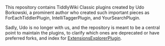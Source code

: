 This repository contains TiddlyWiki Classic plugins created by Udo Borkowski,
a prominent author who created such important pieces as
ForEachTiddlerPlugin, IntelliTaggerPlugin, and YourSearchPlugin.

Sadly, Udo is no longer with us, and the repository is meant to be a central point
to maintain the plugins, to clarify which ones are deprecated or have preferred forks,
and index for [ExtensionsExplorerPlugin](https://github.com/YakovL/TiddlyWiki_ExtensionsExplorerPlugin).
